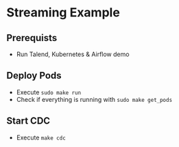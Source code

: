 # Streaming Example

## Prerequists
* Run Talend, Kubernetes & Airflow demo

## Deploy Pods
* Execute ```sudo make run```
* Check if everything is running with ```sudo make get_pods```

## Start CDC
* Execute ```make cdc```
